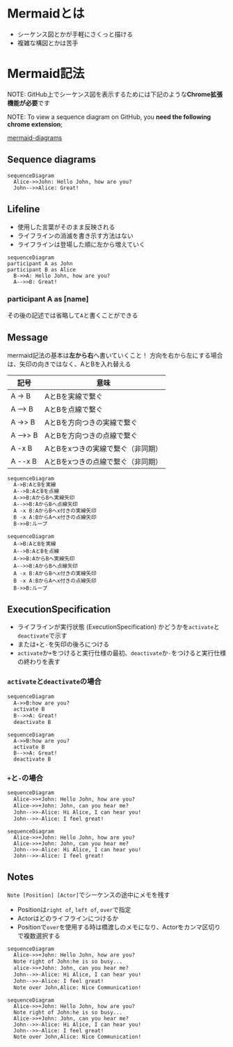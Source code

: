 
# Mermaidとは

+ シーケンス図とかが手軽にさくっと描ける
+ 複雑な構図とかは苦手

# Mermaid記法

NOTE: GitHub上でシーケンス図を表示するためには下記のような**Chrome拡張機能が必要**です

NOTE: To view a sequence diagram on GitHub, you **need the following chrome extension**;

[mermaid-diagrams](https://chrome.google.com/webstore/detail/mermaid-diagrams/phfcghedmopjadpojhmmaffjmfiakfil)

## Sequence diagrams

```mermaid
sequenceDiagram
  Alice->>John: Hello John, how are you?
  John-->>Alice: Great!
```

## Lifeline

+ 使用した言葉がそのまま反映される
+ ライフラインの消滅を書き示す方法はない
+ ライフラインは登場した順に左から増えていく

```mermaid
sequenceDiagram
participant A as John
participant B as Alice
  B->>A: Hello John, how are you?
  A-->>B: Great!
```

### participant A as [name]

その後の記述では省略して```A```と書くことができる

## Message

mermaid記法の基本は**左から右**へ書いていくこと！
方向を右から左にする場合は、矢印の向きではなく、AとBを入れ替える

| 記号     | 意味                              |
| -------- | --------------------------------- |
| A -> B   | AとBを実線で繋ぐ                  |
| A --> B  | AとBを点線で繋ぐ                  |
| A ->> B  | AとBを方向つきの実線で繋ぐ        |
| A -->> B | AとBを方向つきの点線で繋ぐ        |
| A -x B   | AとBをxつきの実線で繋ぐ（非同期） |
| A --x B  | AとBをxつきの点線で繋ぐ（非同期） |

```md
sequenceDiagram
  A->B:AとBを実線
  A-->B:AとBを点線
  A->>B:AからBへ実線矢印
  A-->>B:AからBへ点線矢印
  A -x B:AからBへx付きの実線矢印
  B -x A:BからAへx付きの点線矢印
  B->>B:ループ
```

```mermaid
sequenceDiagram
  A->B:AとBを実線
  A-->B:AとBを点線
  A->>B:AからBへ実線矢印
  A-->>B:AからBへ点線矢印
  A -x B:AからBへx付きの実線矢印
  B -x A:BからAへx付きの点線矢印
  B->>B:ループ
```

## ExecutionSpecification

+ ライフラインが実行状態 (ExecutionSpecification) かどうかを```activate```と```deactivate```で示す
+ または```+```と```-```を矢印の後ろにつける
+ ```activate```か```+```をつけると実行仕様の最初、```deactivate```か```-```をつけると実行仕様の終わりを表す

### ```activate```と```deactivate```の場合

```md
sequenceDiagram
  A->>B:how are you?
  activate B
  B-->>A: Great!
  deactivate B
```

```mermaid
sequenceDiagram
  A->>B:how are you?
  activate B
  B-->>A: Great!
  deactivate B
```

### ```+```と```-```の場合

```md
sequenceDiagram
  Alice->>+John: Hello John, how are you?
  Alice->>+John: John, can you hear me?
  John-->>-Alice: Hi Alice, I can hear you!
  John-->>-Alice: I feel great!
```

```mermaid
sequenceDiagram
  Alice->>+John: Hello John, how are you?
  Alice->>+John: John, can you hear me?
  John-->>-Alice: Hi Alice, I can hear you!
  John-->>-Alice: I feel great!
```

## Notes

```Note [Position] [Actor]```でシーケンスの途中にメモを残す

+ Positionは```right of```, ```left of```, ```over```で指定
+ Actorはどのライフラインにつけるか
+ Positionで```over```を使用する時は橋渡しのメモになり、Actorをカンマ区切りで複数選択する

```md
sequenceDiagram
  Alice->>+John: Hello John, how are you?
  Note right of John:he is so busy...
  alice->>+John: John, can you hear me?
  John-->>-Alice: Hi Alice, I can hear you!
  John-->>-Alice: I feel great!
  Note over John,Alice: Nice Communication!
```

```mermaid
sequenceDiagram
  Alice->>+John: Hello John, how are you?
  Note right of John:he is so busy...
  Alice->>+John: John, can you hear me?
  John-->>-Alice: Hi Alice, I can hear you!
  John-->>-Alice: I feel great!
  Note over John,Alice: Nice Communication!
```
